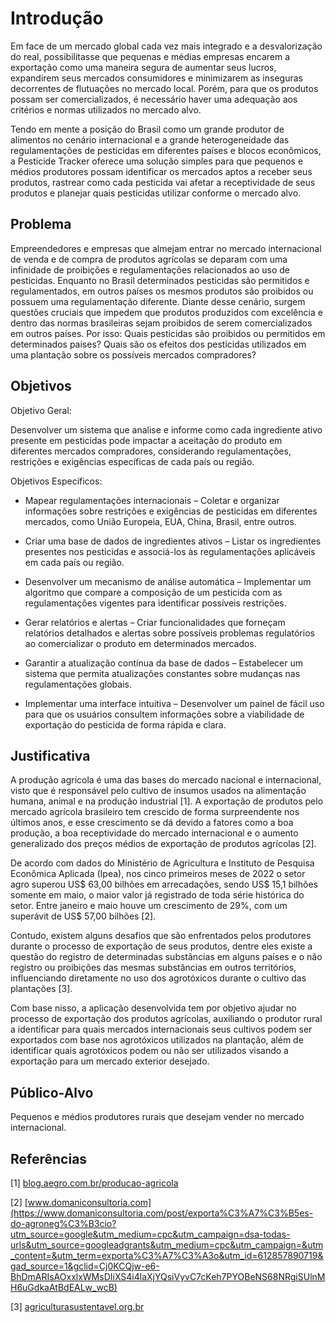 # Introdução

Em face de um mercado global cada vez mais integrado e a desvalorização do real, possibilitasse que pequenas e médias empresas encarem a exportação como uma maneira segura de aumentar seus lucros, expandirem seus mercados consumidores e minimizarem as inseguras decorrentes de flutuações no mercado local. Porém, para que os produtos possam ser comercializados, é necessário haver uma adequação aos critérios e normas utilizados no mercado alvo.  

Tendo em mente a posição do Brasil como um grande produtor de alimentos no cenário internacional e a grande heterogeneidade das regulamentações de pesticidas em diferentes países e blocos econômicos, a Pesticide Tracker oferece uma solução simples para que pequenos e médios produtores possam identificar os mercados aptos a receber seus produtos, rastrear como cada pesticida vai afetar a receptividade de seus produtos e planejar quais pesticidas utilizar conforme o mercado alvo. 

## Problema

Empreendedores e empresas que almejam entrar no mercado internacional de venda e de compra de produtos agrícolas se deparam com uma infinidade de proibições e regulamentações relacionados ao uso de pesticidas. Enquanto no Brasil determinados pesticidas são permitidos e regulamentados, em outros países os mesmos produtos são proibidos ou possuem uma regulamentação diferente. Diante desse cenário, surgem questões cruciais que impedem que produtos produzidos com excelência e dentro das normas brasileiras sejam proibidos de serem comercializados em outros países. Por isso: Quais pesticidas são proibidos ou permitidos em determinados países? Quais são os efeitos dos pesticidas utilizados em uma plantação sobre os possíveis mercados compradores? 

<!-- > **Links Úteis**:
> - [Objetivos, Problema de pesquisa e Justificativa](https://medium.com/@versioparole/objetivos-problema-de-pesquisa-e-justificativa-c98c8233b9c3)
> - [Matriz Certezas, Suposições e Dúvidas](https://medium.com/educa%C3%A7%C3%A3o-fora-da-caixa/matriz-certezas-suposi%C3%A7%C3%B5es-e-d%C3%BAvidas-fa2263633655)
> - [Brainstorming](https://www.euax.com.br/2018/09/brainstorming/) -->

## Objetivos

Objetivo Geral: 

Desenvolver um sistema que analise e informe como cada ingrediente ativo presente em pesticidas pode impactar a aceitação do produto em diferentes mercados compradores, considerando regulamentações, restrições e exigências específicas de cada país ou região. 

Objetivos Específicos: 

- Mapear regulamentações internacionais – Coletar e organizar informações sobre restrições e exigências de pesticidas em diferentes mercados, como União Europeia, EUA, China, Brasil, entre outros. 

- Criar uma base de dados de ingredientes ativos – Listar os ingredientes presentes nos pesticidas e associá-los às regulamentações aplicáveis em cada país ou região. 

- Desenvolver um mecanismo de análise automática – Implementar um algoritmo que compare a composição de um pesticida com as regulamentações vigentes para identificar possíveis restrições. 

- Gerar relatórios e alertas – Criar funcionalidades que forneçam relatórios detalhados e alertas sobre possíveis problemas regulatórios ao comercializar o produto em determinados mercados. 

- Garantir a atualização contínua da base de dados – Estabelecer um sistema que permita atualizações constantes sobre mudanças nas regulamentações globais. 

- Implementar uma interface intuitiva – Desenvolver um painel de fácil uso para que os usuários consultem informações sobre a viabilidade de exportação do pesticida de forma rápida e clara. 

## Justificativa

A produção agrícola é uma das bases do mercado nacional e internacional, visto que é responsável pelo cultivo de insumos usados na alimentação humana, animal e na produção industrial [1]. A exportação de produtos pelo mercado agrícola brasileiro tem crescido de forma surpreendente nos últimos anos, e esse crescimento se dá devido a fatores como a boa produção, a boa receptividade do mercado internacional e o aumento generalizado dos preços médios de exportação de produtos agrícolas [2].

De acordo com dados do Ministério de Agricultura e Instituto de Pesquisa Econômica Aplicada (Ipea), nos cinco primeiros meses de 2022 o setor agro superou US$ 63,00 bilhões em arrecadações, sendo US$ 15,1 bilhões somente em maio, o maior valor já registrado de toda série histórica do setor. Entre janeiro e maio houve um crescimento de 29%, com um superávit de US$ 57,00 bilhões [2].

Contudo, existem alguns desafios que são enfrentados pelos produtores durante o processo de exportação de seus produtos, dentre eles existe a questão do registro de determinadas substâncias em alguns países e o não registro ou proibições das mesmas substâncias em outros territórios, influenciando diretamente no uso dos agrotóxicos durante o cultivo das plantações [3].  

Com base nisso, a aplicação desenvolvida tem por objetivo ajudar no processo de exportação dos produtos agrícolas, auxiliando o produtor rural a identificar para quais mercados internacionais seus cultivos podem ser exportados com base nos agrotóxicos utilizados na plantação, além de identificar quais agrotóxicos podem ou não ser utilizados visando a exportação para um mercado exterior desejado. 

## Público-Alvo

Pequenos e médios produtores rurais que desejam vender no mercado internacional.

## Referências

\[1\] [blog.aegro.com.br/producao-agricola](https://blog.aegro.com.br/producao-agricola/#:~:text=agr%C3%ADcola%3A%20Desafios%20atuais-,O%20que%20%C3%A9%20produ%C3%A7%C3%A3o%20agr%C3%ADcola%3F,animal%20ou%20%C3%A0%20produ%C3%A7%C3%A3o%20industrial)

\[2\] [www.domaniconsultoria.com](https://www.domaniconsultoria.com/post/exporta%C3%A7%C3%B5es-do-agroneg%C3%B3cio?utm_source=google&utm_medium=cpc&utm_campaign=dsa-todas-urls&utm_source=googleadgrants&utm_medium=cpc&utm_campaign=&utm_content=&utm_term=exporta%C3%A7%C3%A3o&utm_id=612857890719&gad_source=1&gclid=Cj0KCQjw-e6-BhDmARIsAOxxlxWMsDIiXS4i4laXjYQsiVyvC7cKeh7PYOBeNS68NRgiSUlnMH6uGdkaAtBdEALw_wcB)

\[3\] [agriculturasustentavel.org.br](https://agriculturasustentavel.org.br/artigo/aprovacoes-e-proibicoes-de-agrotoxicos-em-diferentes-paises)
